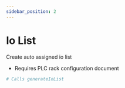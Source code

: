 ```yaml
---
sidebar_position: 2
---
```


# Io List

Create auto assigned io list

- Requires PLC rack configuration document

```python title="io_list.py"
# Calls generateIoList
```
